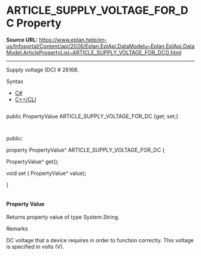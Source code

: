 # ARTICLE_SUPPLY_VOLTAGE_FOR_DC Property

**Source URL:** https://www.eplan.help/en-us/Infoportal/Content/api/2026/Eplan.EplApi.DataModelu~Eplan.EplApi.DataModel.ArticlePropertyList~ARTICLE_SUPPLY_VOLTAGE_FOR_DC().html

---

Supply voltage (DC) # 26168.

Syntax

- [C#](#i-syntax-CS)
- [C++/CLI](#i-syntax-CPP2005)

```
```
public PropertyValue ARTICLE_SUPPLY_VOLTAGE_FOR_DC {get; set;}
```
```

```
```
public:

property PropertyValue^ ARTICLE_SUPPLY_VOLTAGE_FOR_DC {

   PropertyValue^ get();

   void set (    PropertyValue^ value);

}
```
```

#### Property Value

Returns property value of type System.String.

Remarks

DC voltage that a device requires in order to function correctly. This voltage is specified in volts (V).
